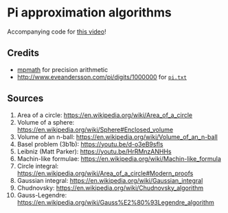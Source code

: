# Pi approximation algorithms

Accompanying code for [this video](https://youtu.be/vRGHKiBRRcA)!

## Credits

- [mpmath](https://mpmath.org/) for precision arithmetic
- http://www.eveandersson.com/pi/digits/1000000 for [`pi.txt`](pi.txt)

## Sources

1. Area of a circle: https://en.wikipedia.org/wiki/Area_of_a_circle
2. Volume of a sphere: https://en.wikipedia.org/wiki/Sphere#Enclosed_volume
3. Volume of an n-ball: https://en.wikipedia.org/wiki/Volume_of_an_n-ball
4. Basel problem (3b1b): https://youtu.be/d-o3eB9sfls
5. Leibniz (Matt Parker): https://youtu.be/HrRMnzANHHs
6. Machin-like formulae: https://en.wikipedia.org/wiki/Machin-like_formula
7. Circle integral: https://en.wikipedia.org/wiki/Area_of_a_circle#Modern_proofs
8. Gaussian integral: https://en.wikipedia.org/wiki/Gaussian_integral
9. Chudnovsky: https://en.wikipedia.org/wiki/Chudnovsky_algorithm
10. Gauss-Legendre: https://en.wikipedia.org/wiki/Gauss%E2%80%93Legendre_algorithm

